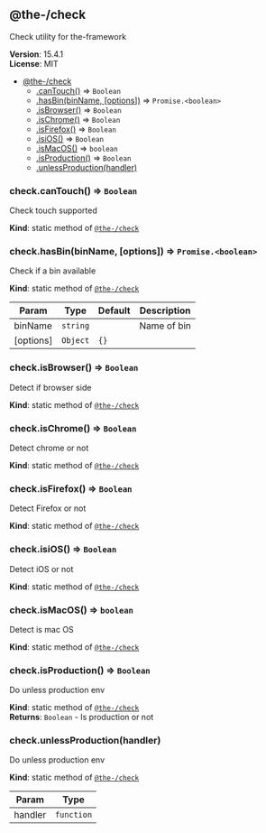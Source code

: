 <!--- Code generated by @the-/script-doc. DO NOT EDIT. -->

<a name="module_@the-/check"></a>

## @the-/check
Check utility for the-framework

**Version**: 15.4.1  
**License**: MIT  

* [@the-/check](#module_@the-/check)
    * [.canTouch()](#module_@the-/check.canTouch) ⇒ <code>Boolean</code>
    * [.hasBin(binName, [options])](#module_@the-/check.hasBin) ⇒ <code>Promise.&lt;boolean&gt;</code>
    * [.isBrowser()](#module_@the-/check.isBrowser) ⇒ <code>Boolean</code>
    * [.isChrome()](#module_@the-/check.isChrome) ⇒ <code>Boolean</code>
    * [.isFirefox()](#module_@the-/check.isFirefox) ⇒ <code>Boolean</code>
    * [.isiOS()](#module_@the-/check.isiOS) ⇒ <code>Boolean</code>
    * [.isMacOS()](#module_@the-/check.isMacOS) ⇒ <code>boolean</code>
    * [.isProduction()](#module_@the-/check.isProduction) ⇒ <code>Boolean</code>
    * [.unlessProduction(handler)](#module_@the-/check.unlessProduction)

<a name="module_@the-/check.canTouch"></a>

### check.canTouch() ⇒ <code>Boolean</code>
Check touch supported

**Kind**: static method of [<code>@the-/check</code>](#module_@the-/check)  
<a name="module_@the-/check.hasBin"></a>

### check.hasBin(binName, [options]) ⇒ <code>Promise.&lt;boolean&gt;</code>
Check if a bin available

**Kind**: static method of [<code>@the-/check</code>](#module_@the-/check)  

| Param | Type | Default | Description |
| --- | --- | --- | --- |
| binName | <code>string</code> |  | Name of bin |
| [options] | <code>Object</code> | <code>{}</code> |  |

<a name="module_@the-/check.isBrowser"></a>

### check.isBrowser() ⇒ <code>Boolean</code>
Detect if browser side

**Kind**: static method of [<code>@the-/check</code>](#module_@the-/check)  
<a name="module_@the-/check.isChrome"></a>

### check.isChrome() ⇒ <code>Boolean</code>
Detect chrome or not

**Kind**: static method of [<code>@the-/check</code>](#module_@the-/check)  
<a name="module_@the-/check.isFirefox"></a>

### check.isFirefox() ⇒ <code>Boolean</code>
Detect Firefox or not

**Kind**: static method of [<code>@the-/check</code>](#module_@the-/check)  
<a name="module_@the-/check.isiOS"></a>

### check.isiOS() ⇒ <code>Boolean</code>
Detect iOS or not

**Kind**: static method of [<code>@the-/check</code>](#module_@the-/check)  
<a name="module_@the-/check.isMacOS"></a>

### check.isMacOS() ⇒ <code>boolean</code>
Detect is mac OS

**Kind**: static method of [<code>@the-/check</code>](#module_@the-/check)  
<a name="module_@the-/check.isProduction"></a>

### check.isProduction() ⇒ <code>Boolean</code>
Do unless production env

**Kind**: static method of [<code>@the-/check</code>](#module_@the-/check)  
**Returns**: <code>Boolean</code> - Is production or not  
<a name="module_@the-/check.unlessProduction"></a>

### check.unlessProduction(handler)
Do unless production env

**Kind**: static method of [<code>@the-/check</code>](#module_@the-/check)  

| Param | Type |
| --- | --- |
| handler | <code>function</code> | 

